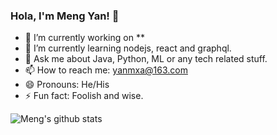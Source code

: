 ### Hola, I'm Meng Yan! 👋

<!--
**yanmxa/yanmxa** is a ✨ _special_ ✨ repository because its `README.md` (this file) appears on your GitHub profile.
Here are some ideas to get you started:
- 👯 I’m looking to collaborate on ...
- 🤔 I’m looking for help with ...
- 🔭 I’m currently working on Thoughtworks

-->

- 🔭 I’m currently working on **
- 🌱 I’m currently learning nodejs, react and graphql.
- 💬 Ask me about Java, Python, ML or any tech related stuff.
- 📫 How to reach me: yanmxa@163.com
- 😄 Pronouns: He/His
- ⚡ Fun fact: Foolish and wise.

![Meng's github stats](https://github-readme-stats.vercel.app/api?username=yanmxa&show_icons=true&theme=react)

